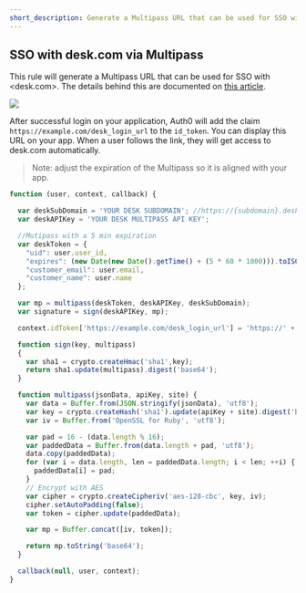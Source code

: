 ```yaml
---
short_description: Generate a Multipass URL that can be used for SSO with desk.com
---
```

## SSO with desk.com via Multipass

This rule will generate a Multipass URL that can be used for SSO with <desk.com>. The details behind this are documented on [this article](http://dev.desk.com/guides/sso/#what).

![](https://puu.sh/7rstz)

After successful login on your application, Auth0 will add the claim `https://example.com/desk_login_url` to the `id_token`. You can display this URL on your app. When a user follows the link, they will get access to desk.com automatically.

> Note: adjust the expiration of the Multipass so it is aligned with your app.

```js
function (user, context, callback) {

  var deskSubDomain = 'YOUR DESK SUBDOMAIN'; //https://{subdomain}.desk.com
  var deskAPIKey = 'YOUR DESK MULTIPASS API KEY';

  //Mutipass with a 5 min expiration
  var deskToken = {
    "uid": user.user_id,
    "expires": (new Date(new Date().getTime() + (5 * 60 * 1000))).toISOString(),
    "customer_email": user.email,
    "customer_name": user.name
  };

  var mp = multipass(deskToken, deskAPIKey, deskSubDomain);
  var signature = sign(deskAPIKey, mp);

  context.idToken['https://example.com/desk_login_url'] = 'https://' + deskSubDomain + '.desk.com/customer/authentication/multipass/callback?multipass=' + encodeURIComponent(mp) + '&signature=' + encodeURIComponent(signature);

  function sign(key, multipass)
  {
    var sha1 = crypto.createHmac('sha1',key);
    return sha1.update(multipass).digest('base64');
  }

  function multipass(jsonData, apiKey, site) {
    var data = Buffer.from(JSON.stringify(jsonData), 'utf8');
    var key = crypto.createHash('sha1').update(apiKey + site).digest('binary').substring(0, 16);
    var iv = Buffer.from('OpenSSL for Ruby', 'utf8');

    var pad = 16 - (data.length % 16);
    var paddedData = Buffer.from(data.length + pad, 'utf8');
    data.copy(paddedData);
    for (var i = data.length, len = paddedData.length; i < len; ++i) {
      paddedData[i] = pad;
    }
    // Encrypt with AES
    var cipher = crypto.createCipheriv('aes-128-cbc', key, iv);
    cipher.setAutoPadding(false);
    var token = cipher.update(paddedData);

    var mp = Buffer.concat([iv, token]);

    return mp.toString('base64');
  }

  callback(null, user, context);
}
```
